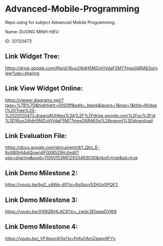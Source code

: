 # Advanced-Mobile-Programming
Repo using for subject Advanced Mobile Programming. 

Name: DUONG MINH HIEU

ID: 20120473

## Link Widget Tree:
https://drive.google.com/file/d/16uo2i6dH5MZoVtVdaF5M77mesG6RAE0q/view?usp=sharing


## Link View Widget Online: 
https://viewer.diagrams.net/?tags=%7B%7D&highlight=0000ff&edit=_blank&layers=1&nav=1&title=Widget%20Tree%20-%2020120473.drawio#Uhttps%3A%2F%2Fdrive.google.com%2Fuc%3Fid%3D16uo2i6dH5MZoVtVdaF5M77mesG6RAE0q%26export%3Ddownload

## Link Evaluation File:
https://docs.google.com/document/d/1_Qkz_E-6oXB0HI4qIQowrdjFQX8529HJ/edit?usp=sharing&ouid=110501536612933493030&rtpof=true&sd=true

## Link Demo Milestone 2: 
https://youtu.be/bg2_sAWq-d0?si=8gSpxy52HUx0PQF2

## Link Demo Milestone 3: 
https://youtu.be/XXBQRiHLAC8?si=_zwdc3EIieaqDVW9

## Link Demo Milestone 4:
https://youtu.be/_VFXeurcK3g?si=PgfuOAmZeapy9FYy
